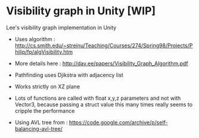 # Visibility graph in Unity [WIP]
Lee's visibility graph implementation in Unity

- Uses algorithm : http://cs.smith.edu/~streinu/Teaching/Courses/274/Spring98/Projects/Philip/fp/algVisibility.htm

- More details here : http://dav.ee/papers/Visibility_Graph_Algorithm.pdf

- Pathfinding uses Djikstra with adjacency list

- Works strictly on XZ plane

- Lots of functions are called with float x,y,z parameters and not with Vector3, because passing a struct value this many times really seems to cripple the performance

- Using AVL tree from : https://code.google.com/archive/p/self-balancing-avl-tree/
